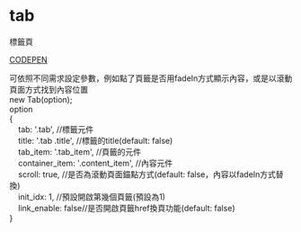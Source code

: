 # tab

標籤頁  

[CODEPEN](https://codepen.io/justin000abc/pen/OJLELWw)

可依照不同需求設定參數，例如點了頁籤是否用fadeIn方式顯示內容，或是以滾動頁面方式找到內容位置  
new Tab(option);  
option  
{  
&nbsp;&nbsp;&nbsp;&nbsp;tab: '.tab', //標籤元件  
&nbsp;&nbsp;&nbsp;&nbsp;title: '.tab .title', //標籤的title(default: false)  
&nbsp;&nbsp;&nbsp;&nbsp;tab_item: '.tab_item', //頁籤的元件  
&nbsp;&nbsp;&nbsp;&nbsp;container_item: '.content_item', //內容元件  
&nbsp;&nbsp;&nbsp;&nbsp;scroll: true, //是否為滾動頁面錨點方式(default: false，內容以fadeIn方式替換)  
&nbsp;&nbsp;&nbsp;&nbsp;init_idx: 1, //預設開啟第幾個頁籤(預設為1)  
&nbsp;&nbsp;&nbsp;&nbsp;link_enable: false//是否開啟頁籤href換頁功能(default: false)  
}  
